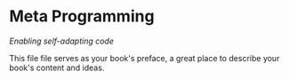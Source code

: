 # Meta Programming
*Enabling self-adapting code*



This file file serves as your book's preface, a great place to describe your book's content and ideas.
